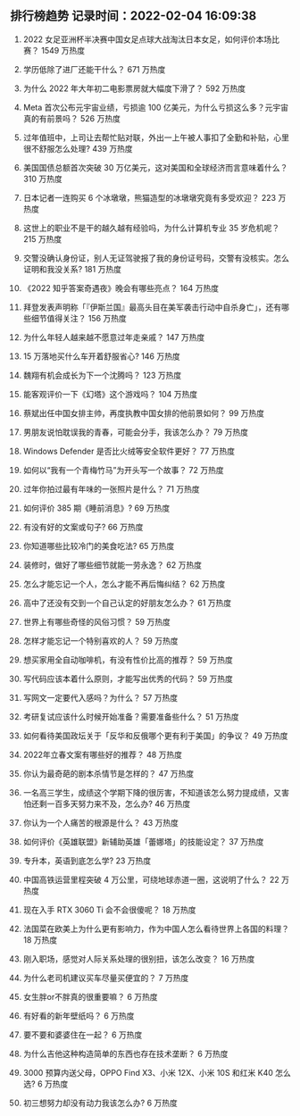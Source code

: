 
## 排行榜趋势 记录时间：2022-02-04 16:09:38
  
  1. 2022 女足亚洲杯半决赛中国女足点球大战淘汰日本女足，如何评价本场比赛？ 1549 万热度
    
  2. 学历低除了进厂还能干什么？ 671 万热度
    
  3. 为什么 2022 年大年初二电影票房就大幅度下滑了？ 592 万热度
    
  4. Meta 首次公布元宇宙业绩，亏损逾 100 亿美元，为什么亏损这么多？元宇宙真的有前景吗？ 526 万热度
    
  5. 过年值班中，上司让去帮忙贴对联，外出一上午被人事扣了全勤和补贴，心里很不舒服怎么处理? 439 万热度
    
  6. 美国国债总额首次突破 30 万亿美元，这对美国和全球经济而言意味着什么？ 310 万热度
    
  7. 日本记者一连购买 6 个冰墩墩，熊猫造型的冰墩墩究竟有多受欢迎？ 223 万热度
    
  8. 这世上的职业不是干的越久越有经验吗，为什么计算机专业 35 岁危机呢？ 215 万热度
    
  9. 交警没确认身份证，别人无证驾驶报了我的身份证号码，交警有没核实。怎么证明和我没关系? 181 万热度
    
  10. 《2022 知乎答案奇遇夜》晚会有哪些亮点？ 164 万热度
    
  11. 拜登发表声明称「『伊斯兰国』最高头目在美军袭击行动中自杀身亡」，还有哪些细节值得关注？ 156 万热度
    
  12. 为什么年轻人越来越不愿意过年走亲戚？ 147 万热度
    
  13. 15 万落地买什么车开着舒服省心? 146 万热度
    
  14. 魏翔有机会成长为下一个沈腾吗？ 123 万热度
    
  15. 能客观评价一下《幻塔》这个游戏吗？ 104 万热度
    
  16. 蔡斌出任中国女排主帅，再度执教中国女排的他前景如何？ 99 万热度
    
  17. 男朋友说怕耽误我的青春，可能会分手，我该怎么办？ 79 万热度
    
  18. Windows Defender 是否比火绒等安全软件更好？ 77 万热度
    
  19. 如何以“我有一个青梅竹马”为开头写一个故事？ 72 万热度
    
  20. 过年你拍过最有年味的一张照片是什么？ 71 万热度
    
  21. 如何评价 385 期《睡前消息》? 69 万热度
    
  22. 有没有好的文案或句子? 66 万热度
    
  23. 你知道哪些比较冷门的美食吃法? 65 万热度
    
  24. 装修时，做好了哪些细节就能一劳永逸？ 62 万热度
    
  25. 怎么才能忘记一个人，怎么才能不再后悔纠结？ 62 万热度
    
  26. 高中了还没有交到一个自己认定的好朋友怎么办？ 61 万热度
    
  27. 世界上有哪些奇怪的风俗习惯？ 59 万热度
    
  28. 怎样才能忘记一个特别喜欢的人？ 59 万热度
    
  29. 想买家用全自动咖啡机，有没有性价比高的推荐？ 59 万热度
    
  30. 写代码应该本着什么原则，才能写出优秀的代码？ 59 万热度
    
  31. 写网文一定要代入感吗？为什么？ 57 万热度
    
  32. 考研复试应该什么时候开始准备？需要准备些什么？ 51 万热度
    
  33. 如何看待美国政坛关于「反华和反俄哪个更有利于美国」的争议？ 49 万热度
    
  34. 2022年立春文案有哪些好的推荐？ 48 万热度
    
  35. 你认为最奇葩的剧本杀情节是怎样的？ 47 万热度
    
  36. 一名高三学生，成绩这个学期下降的很厉害，不知道该怎么努力提成绩，又害怕还剩一百多天努力来不及，怎么办? 46 万热度
    
  37. 你认为一个人痛苦的根源是什么？ 43 万热度
    
  38. 如何评价《英雄联盟》新辅助英雄「蕾娜塔」的技能设定？ 37 万热度
    
  39. 专升本，英语到底怎么学? 23 万热度
    
  40. 中国高铁运营里程突破 4 万公里，可绕地球赤道一圈，这说明了什么？ 22 万热度
    
  41. 现在入手 RTX 3060 Ti 会不会很傻呢？ 18 万热度
    
  42. 法国菜在欧美上为什么更有影响力，作为中国人怎么看待世界上各国的料理？ 18 万热度
    
  43. 刚入职场，感觉对人际关系处理的很别扭，该怎么改变？ 16 万热度
    
  44. 为什么老司机建议买车尽量买便宜的？ 7 万热度
    
  45. 女生胖or不胖真的很重要嘛？ 6 万热度
    
  46. 有好看的新年壁纸吗？ 6 万热度
    
  47. 要不要和婆婆住在一起？ 6 万热度
    
  48. 为什么吉他这种构造简单的东西也存在技术垄断？ 6 万热度
    
  49. 3000 预算内送父母，OPPO Find X3、小米 12X、小米 10S 和红米 K40 怎么选? 6 万热度
    
  50. 初三想努力却没有动力我该怎么办? 6 万热度
    